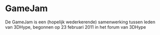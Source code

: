 # GameJam #

De GameJam is een (hopelijk wederkerende) samenwerking tussen leden van 3DHype, begonnen op 23 februari 2011 in het forum van 3DHype